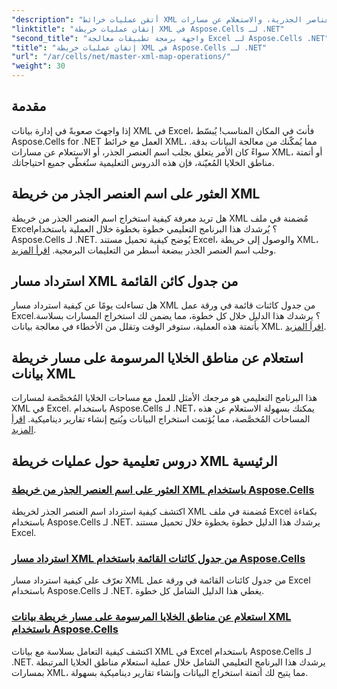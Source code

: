 ```yaml
---
"description": "أتقن عمليات خرائط XML مع دروس تعليمية خطوة بخطوة. استرجاع العناصر الجذرية، والاستعلام عن مسارات XML، ورسم خريطة لمساحات الخلايا في ملفات Excel بسهولة."
"linktitle": "إتقان عمليات خريطة XML في Aspose.Cells لـ .NET"
"second_title": "واجهة برمجة تطبيقات معالجة Excel لـ Aspose.Cells .NET"
"title": "إتقان عمليات خريطة XML في Aspose.Cells لـ .NET"
"url": "/ar/cells/net/master-xml-map-operations/"
"weight": 30
---
```


## مقدمة

إذا واجهتَ صعوبةً في إدارة بيانات XML في Excel، فأنتَ في المكان المناسب! يُبسّط Aspose.Cells for .NET العمل مع خرائط XML، مما يُمكّنك من معالجة البيانات بدقة. سواءً كان الأمر يتعلق بجلب اسم العنصر الجذر، أو الاستعلام عن مسارات XML، أو أتمتة مناطق الخلايا المُعيّنة، فإن هذه الدروس التعليمية ستُغطّي جميع احتياجاتك.

## العثور على اسم العنصر الجذر من خريطة XML  
هل تريد معرفة كيفية استخراج اسم العنصر الجذر من خريطة XML مُضمنة في ملف Excel؟ يُرشدك هذا البرنامج التعليمي خطوة بخطوة خلال العملية باستخدام Aspose.Cells لـ .NET. يُوضح كيفية تحميل مستند Excel، والوصول إلى خريطة XML، وجلب اسم العنصر الجذر ببضعة أسطر من التعليمات البرمجية. [اقرأ المزيد](./find-root-element-name-from-xml-map/).

## استرداد مسار XML من جدول كائن القائمة  
هل تساءلت يومًا عن كيفية استرداد مسار XML من جدول كائنات قائمة في ورقة عمل Excel؟ يرشدك هذا الدليل خلال كل خطوة، مما يضمن لك استخراج المسارات بسلاسة. بأتمتة هذه العملية، ستوفر الوقت وتقلل من الأخطاء في معالجة بيانات XML. [اقرأ المزيد](./retrieve-xml-path-from-list-object-table/).

## استعلام عن مناطق الخلايا المرسومة على مسار خريطة بيانات XML  
هذا البرنامج التعليمي هو مرجعك الأمثل للعمل مع مساحات الخلايا المُخصَّصة لمسارات XML في Excel. باستخدام Aspose.Cells لـ .NET، يمكنك بسهولة الاستعلام عن هذه المساحات المُخصَّصة، مما يُؤتمت استخراج البيانات ويُتيح إنشاء تقارير ديناميكية. [اقرأ المزيد](./query-cell-areas-mapped-to-xml-data-map-path/).

## دروس تعليمية حول عمليات خريطة XML الرئيسية
### [العثور على اسم العنصر الجذر من خريطة XML باستخدام Aspose.Cells](./find-root-element-name-from-xml-map/)
اكتشف كيفية استرداد اسم العنصر الجذر لخريطة XML مُضمنة في ملف Excel بكفاءة باستخدام Aspose.Cells لـ .NET. يرشدك هذا الدليل خطوة بخطوة خلال تحميل مستند Excel.
### [استرداد مسار XML من جدول كائنات القائمة باستخدام Aspose.Cells](./retrieve-xml-path-from-list-object-table/)
تعرّف على كيفية استرداد مسار XML من جدول كائنات القائمة في ورقة عمل Excel باستخدام Aspose.Cells لـ .NET. يغطي هذا الدليل الشامل كل خطوة.
### [استعلام عن مناطق الخلايا المرسومة على مسار خريطة بيانات XML باستخدام Aspose.Cells](./query-cell-areas-mapped-to-xml-data-map-path/)
اكتشف كيفية التعامل بسلاسة مع بيانات XML في Excel باستخدام Aspose.Cells لـ .NET. يرشدك هذا البرنامج التعليمي الشامل خلال عملية استعلام مناطق الخلايا المرتبطة بمسارات XML، مما يتيح لك أتمتة استخراج البيانات وإنشاء تقارير ديناميكية بسهولة.
